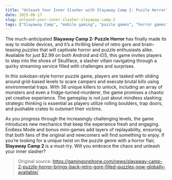 ```yaml
---
title: "Unleash Your Inner Slasher with Slayaway Camp 2: Puzzle Horror"
date: 2025-06-17
slug: unleash-your-inner-slasher-slayaway-camp-2
tags: ["Slayaway Camp", "mobile gaming", "puzzle games", "horror games"]
---
```


The much-anticipated **Slayaway Camp 2: Puzzle Horror** has finally made its way to mobile devices, and it’s a thrilling blend of retro gore and brain-teasing puzzles that will captivate horror and puzzle enthusiasts alike. Available for just $2.99 on both Android and iOS, this game invites players to step into the shoes of Skullface, a slasher villain navigating through a quirky streaming service filled with challenges and surprises.

In this sokoban-style horror puzzle game, players are tasked with sliding around grid-based levels to scare campers and execute brutal kills using environmental traps. With 36 unique killers to unlock, including an array of monsters and even a fridge-turned-murderer, the game promises a chaotic yet creative experience. The gameplay is not just about mindless slashing; strategic thinking is essential as players utilize rolling boulders, trap doors, and pushable crates to outsmart their victims.

As you progress through the increasingly challenging levels, the game introduces new mechanics that keep the experience fresh and engaging. Endless Mode and bonus mini-games add layers of replayability, ensuring that both fans of the original and newcomers will find something to enjoy. If you’re looking for a unique twist on the puzzle genre with a horror flair, **Slayaway Camp 2** is a must-try. Will you embrace the chaos and unleash your inner slasher?

> Original source: https://gamingonphone.com/news/slayaway-camp-2-puzzle-horror-brings-back-retro-gore-filled-puzzles-now-globally-available/